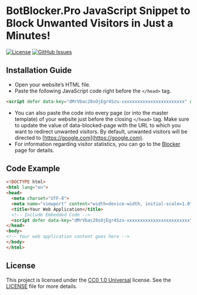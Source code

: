 # BotBlocker.Pro JavaScript Snippet to Block Unwanted Visitors in Just a Minutes!

[![License](https://img.shields.io/badge/license-CC0%201.0%20Universal-blue.svg)](https://creativecommons.org/publicdomain/zero/1.0/)
[![GitHub Issues](https://img.shields.io/github/issues/stopbot-net/smarturls.svg)](https://github.com/stopbot-net/smarturls/issues)

## Installation Guide

- Open your website’s HTML file.
- Paste the following JavaScript code right before the `</head>` tag.
```html
<script defer data-key="dMrVbac28sOjEgr4Szu-xxxxxxxxxxxxxxxxxxxxxxxx" data-blocked-page="//google.com" src="https://cdn.jsdelivr.net/gh/botblocker-pro/lib/main.min.js"></script>
```
- You can also paste the code into every page (or into the master template) of your website just before the closing `</head>` tag. Make sure to update the value of data-blocked-page with the URL to which you want to redirect unwanted visitors. By default, unwanted visitors will be directed to [https://google.com](https://google.com).
- For information regarding visitor statistics, you can go to the [Blocker](https://botblocker.pro/blocker) page for details.

## Code Example

```html
<!DOCTYPE html>
<html lang="en">
<head>
  <meta charset="UTF-8">
  <meta name="viewport" content="width=device-width, initial-scale=1.0">
  <title>Your Web Application</title>
  <!-- Include Embedded Code -->
  <script defer data-key="dMrVbac28sOjEgr4Szu-xxxxxxxxxxxxxxxxxxxxxxxx" data-blocked-page="//google.com" src="https://cdn.jsdelivr.net/gh/botblocker-pro/lib/main.min.js"></script>
</head>
<body>
<!-- Your web application content goes here -->
</body>
</html>
```

## License

This project is licensed under the [CC0 1.0 Universal](https://creativecommons.org/publicdomain/zero/1.0/) license. See the [LICENSE](LICENSE) file for more details.